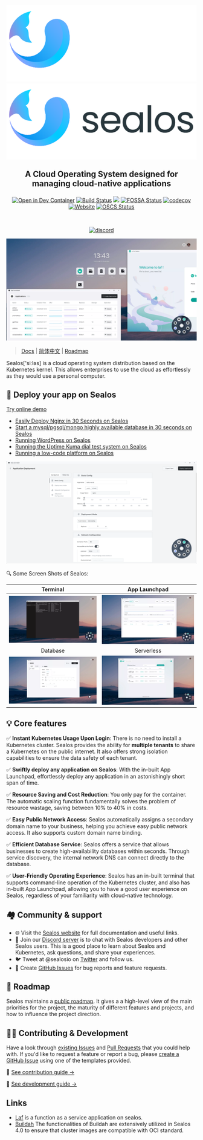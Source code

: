 <h2 align="center">

![](/docs/4.0/img/sealos-left-dark.png#gh-dark-mode-only)
![](/docs/4.0/img/sealos-left.png#gh-light-mode-only)

A Cloud Operating System designed for managing cloud-native applications

</h2>

<div align="center">

[![Open in Dev Container](https://img.shields.io/static/v1?label=Dev%20Container&message=Open&color=blue&logo=visualstudiocode)](https://vscode.dev/github/labring/sealos)
[![Build Status](https://github.com/labring/sealos/actions/workflows/release.yml/badge.svg)](https://github.com/labring/sealos/actions)
[![](https://img.shields.io/docker/pulls/labring/kubernetes)](https://hub.docker.com/r/labring/kubernetes)
[![FOSSA Status](https://app.fossa.com/api/projects/git%2Bgithub.com%2Flabring%2Fsealos.svg?type=shield)](https://app.fossa.com/projects/git%2Bgithub.com%2Flabring%2Fsealos?ref=badge_shield)
[![codecov](https://codecov.io/gh/labring/sealos/branch/main/graph/badge.svg?token=e41ZDcj06N)](https://codecov.io/gh/labring/sealos)
[![Website](https://img.shields.io/website?url=https%3A%2F%2Fpostwoman.io&logo=Postwoman)](https://sealos.io)
[![OSCS Status](https://www.oscs1024.com/platform/badge/labring/sealos.svg?size=small)](https://www.oscs1024.com/project/labring/sealos?ref=badge_small)

<br />

[![discord](https://theme.zdassets.com/theme_assets/678183/cc59daa07820943e943c2fc283b9079d7003ff76.svg)](https://discord.gg/qzBmGGZGk7)

</div>

![](/docs/4.0/img/sealos-desktop.webp)

> [Docs](https://sealos.io/docs/Intro) | [简体中文](README_zh.md) | [Roadmap](https://github.com/orgs/labring/projects/4/views/9)

Sealos['siːləs] is a cloud operating system distribution based on the Kubernetes kernel. This allows enterprises to use the cloud as effortlessly as they would use a personal computer.

## 🚀 Deploy your app on Sealos

[Try online demo](https://cloud.sealos.io)

* [Easily Deploy Nginx in 30 Seconds on Sealos](https://sealos.io/docs/quick-start/install-apps-with-app-launchpad)
* [Start a mysql/pgsql/mongo highly available database in 30 seconds on Sealos](https://sealos.io/docs/quick-start/install-db-with-database)
* [Running WordPress on Sealos](https://sealos.io/docs/examples/blog-platform/install-wordpress)
* [Running the Uptime Kuma dial test system on Sealos](https://docs.sealos.io/docs/examples/dial-testing-system/install-uptime-kuma)
* [Running a low-code platform on Sealos](https://docs.sealos.io/docs/category/low-code-platform)

![](/docs/4.0/img/app-launchpad.png)

🔍 Some Screen Shots of Sealos:

<div align="center">

| Terminal | App Launchpad |
| :---: | :---: |
| ![](/docs/4.0/img/terminal.webp) | ![](/docs/4.0/img/app-launchpad-1.webp) |
| Database | Serverless |
| ![](/docs/4.0/img/database.webp) | ![](/docs/4.0/img/laf.webp) |

</div>

## 💡 Core features

✅ **Instant Kubernetes Usage Upon Login**: There is no need to install a Kubernetes cluster. Sealos provides the ability for **multiple tenants** to share a Kubernetes on the public internet. It also offers strong  isolation capabilities to ensure the data safety of each tenant.

✅ **Swiftly deploy any application on Sealos**: With the in-built App Launchpad, effortlessly deploy any application in an astonishingly short span of time.

✅ **Resource Saving and Cost Reduction**: You only pay for the container. The automatic scaling function fundamentally solves the problem of resource wastage, saving between 10% to 40% in costs.

✅ **Easy Public Network Access**: Sealos automatically assigns a secondary domain name to your business,  helping you achieve easy public network access. It also supports custom  domain name binding.

✅ **Efficient Database Service**: Sealos offers a service that allows businesses to create  high-availability databases within seconds. Through service discovery,  the internal network DNS can connect directly to the database.

✅ **User-Friendly Operating Experience**: Sealos has an in-built terminal that supports command-line operation of the Kubernetes cluster, and also has in-built App Launchpad, allowing you to have a good user experience on Sealos, regardless of your familiarity with cloud-native  technology.


## 🏘️ Community & support

+ 🌐 Visit the [Sealos website](https://sealos.io/) for full documentation and useful links.
+ 💬 Join our [Discord server](https://discord.gg/qzBmGGZGk7) is to chat with Sealos developers and other Sealos users. This is a good place to learn about Sealos and Kubernetes, ask questions, and share your experiences.
+ 🐦 Tweet at @sealosio on [Twitter](https://twitter.com/sealosio) and follow us.
+ 🐞 Create [GitHub Issues](https://github.com/labring/sealos/issues/new/choose) for bug reports and feature requests.

## 🚧 Roadmap

Sealos maintains a [public roadmap](https://github.com/orgs/labring/projects/4/views/9). It gives a a high-level view of the main priorities for the project, the maturity of different features and projects, and how to influence the project direction.

## 👩‍💻 Contributing & Development

Have a look through [existing Issues](https://github.com/labring/sealos/issues?q=is%3Aissue+is%3Aopen+sort%3Aupdated-desc) and [Pull Requests](https://github.com/labring/sealos/pulls?q=is%3Apr+is%3Aopen+sort%3Aupdated-desc) that you could help with. If you'd like to request a feature or report a bug, please [create a GitHub Issue](https://github.com/labring/sealos/issues/new/choose) using one of the templates provided.

📖 [See contribution guide →](./CONTRIBUTING.md)

🔧 [See development guide →](./DEVELOPGUIDE.md)

## Links

- [Laf](https://github.com/labring/laf) is a function as a service application on sealos.
- [Buildah](https://github.com/containers/buildah) The functionalities of Buildah are extensively utilized in Sealos 4.0 to ensure that cluster images are compatible with OCI standard.

<!-- ## License -->

<!-- [![FOSSA Status](https://app.fossa.com/api/projects/git%2Bgithub.com%2Flabring%2Fsealos.svg?type=large)](https://app.fossa.com/projects/git%2Bgithub.com%2Flabring%2Fsealos?ref=badge_large) -->
